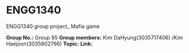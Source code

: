 # ENGG1340
ENGG1340 group project_ Mafia game

**Group No.:** Group 85
**Group members:** Kim DaHyung(3035717406) /Kim Haejoon(3035602766)
**Topic:**
**Link:**
